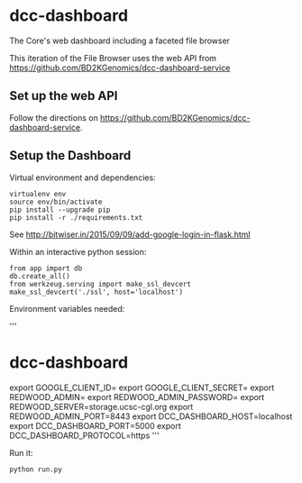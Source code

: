 # dcc-dashboard

The Core's web dashboard including a faceted file browser

This iteration of the File Browser uses the web API from https://github.com/BD2KGenomics/dcc-dashboard-service

## Set up the web API

Follow the directions on https://github.com/BD2KGenomics/dcc-dashboard-service.

## Setup the Dashboard

Virtual environment and dependencies:

    virtualenv env
    source env/bin/activate
    pip install --upgrade pip
    pip install -r ./requirements.txt

See http://bitwiser.in/2015/09/09/add-google-login-in-flask.html

Within an interactive python session:

    from app import db
    db.create_all()
    from werkzeug.serving import make_ssl_devcert
    make_ssl_devcert('./ssl', host='localhost')

Environment variables needed:

'''
# dcc-dashboard
export GOOGLE_CLIENT_ID=<FILLMEIN>
export GOOGLE_CLIENT_SECRET=<FILLMEIN>
export REDWOOD_ADMIN=<FILLMEIN>
export REDWOOD_ADMIN_PASSWORD=<FILLMEIN>
export REDWOOD_SERVER=storage.ucsc-cgl.org
export REDWOOD_ADMIN_PORT=8443
export DCC_DASHBOARD_HOST=localhost
export DCC_DASHBOARD_PORT=5000
export DCC_DASHBOARD_PROTOCOL=https
'''

Run it:

    python run.py
